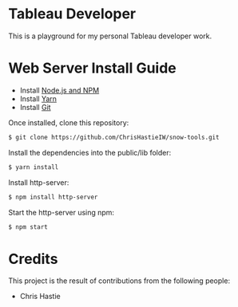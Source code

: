 # Tableau Developer

This is a playground for my personal Tableau developer work.

# Web Server Install Guide

- Install [Node.js and NPM](https://nodejs.org/)
- Install [Yarn](https://yarnpkg.com/en/docs/install)
- Install [Git](https://git-scm.com/downloads)

Once installed, clone this repository:

```sh
$ git clone https://github.com/ChrisHastieIW/snow-tools.git
```

Install the dependencies into the public/lib folder:
```sh
$ yarn install
```

Install http-server:
```sh
$ npm install http-server
```

Start the http-server using npm:
```sh
$ npm start
```

# Credits

This project is the result of contributions from the following people:

- Chris Hastie

